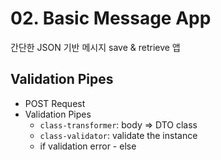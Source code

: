 # 02. Basic Message App

간단한 JSON 기반 메시지 save & retrieve 앱

## Validation Pipes

- POST Request
- Validation Pipes
  - `class-transformer`: body => DTO class
  - `class-validator`: validate the instance
  - if validation error - else
